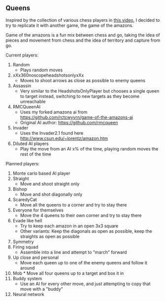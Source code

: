 Queens
---

Inspired by the collection of various chess players in [this video](https://www.youtube.com/watch?v=DpXy041BIlA), 
I decided to try to replicate it with another game, the game of the amazons.

Game of the amazons is a fun mix between chess and go, taking the idea of pieces and movement from chess 
and the idea of territory and capture from go.

Current players:
1. Random
    *  Plays random moves
2. xXx360noscopeheadshotsonlyxXx
    *  Moves to shoot arrows as close as possible to enemy queens
3. Assassin
    *  Very similar to the HeadshotsOnlyPlayer but chooses a single queen to target instead, switching to new targets 
    as they become unreachable
4. RMCQueenAI
    *  Uses my forked amazons ai from https://github.com/rctcwyvrn/game-of-the-amazons-ai
    *  Original AI author: https://github.com/rmcqueen
5. Invader
    *  Uses the Invader2.1 found here http://www.csun.edu/~lorentz/amazon.htm
6. Diluted AI players
    *  Play the move from an AI x% of the time, playing random moves the rest of the time

Planned players:
1. Monte carlo based AI player
2. Straight
    *  Move and shoot straight only
3. Bishop
    *  Move and shot diagonally only
4. ScaredyCat
    *  Move all the queens to a corner and try to stay there
5. Everyone for themselves
    *  Move the 4 queens to their own corner and try to stay there
6. Evade like hell
    *  Try to keep each amazon in an open 3x3 square
    *  Other variants: Keep the diagonals as open as possible, keep the straights as open as possible
7. Symmetry
8. Firing squad
    *  Assemble into a line and attempt to "march" forward
9. Up close and personal
    *  Move each queen up to one of the enemy queens and follow it around
10.  Mob
    *  Move all four queens up to a target and box it in
11. Buddy system
    *  Use an AI for every other move, and just attempting to copy that move with a "buddy"
12. Neural network
